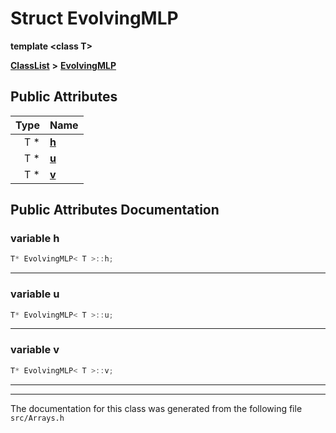 

# Struct EvolvingMLP

**template &lt;class T&gt;**



[**ClassList**](annotated.md) **>** [**EvolvingMLP**](structEvolvingMLP.md)


























## Public Attributes

| Type | Name |
| ---: | :--- |
|  T \* | [**h**](#variable-h)  <br> |
|  T \* | [**u**](#variable-u)  <br> |
|  T \* | [**v**](#variable-v)  <br> |












































## Public Attributes Documentation




### variable h 

```C++
T* EvolvingMLP< T >::h;
```




<hr>



### variable u 

```C++
T* EvolvingMLP< T >::u;
```




<hr>



### variable v 

```C++
T* EvolvingMLP< T >::v;
```




<hr>

------------------------------
The documentation for this class was generated from the following file `src/Arrays.h`

